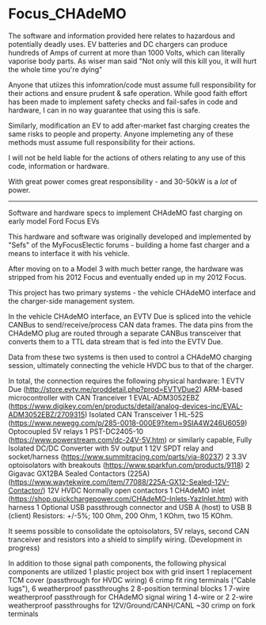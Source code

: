 # Focus_CHAdeMO

The software and information provided here relates to hazardous and potentially deadly uses. EV batteries and DC chargers can produce hundreds of Amps of current at more than 1000 Volts, which can literally vaporise body parts. As wiser man said "Not only will this kill you, it will hurt the whole time you're dying"

Anyone that utiizes this infomration/code must assume full responsibility for their actions and ensure prudent & safe operation. While good faith effort has been made to implement safety checks and fail-safes in code and hardware, I can in no way guarantee that using this is safe.

Similarly, modification an EV to add after-market fast charging creates the same risks to people and property. Anyone implemeting any of these methods must assume full responsibility for their actions.

I will not be held liable for the actions of others relating to any use of this code, information or hardware.

With great power comes great responsibility - and 30-50kW is a *lot* of power.

-----------

Software and hardware specs to implement CHAdeMO fast charging on early model Ford Focus EVs

This hardware and software was originally developed and implemented by "Sefs" of the MyFocusElectic forums - building a home fast charger and a means to interface it with his vehicle.

After moving on to a Model 3 with much better range, the hardware was stripped from his 2012 Focus and eventually ended up in my 2012 Focus.

This project has two primary systems - the vehicle CHAdeMO interface and the charger-side management system.

In the vehicle CHAdeMO interface, an EVTV Due is spliced into the vehicle CANBus to send/receive/process CAN data frames. The data pins from the CHAdeMO plug are routed through a separate CANBus transceiver that converts them to a TTL data stream that is fed into the EVTV Due.

Data from these two systems is then used to control a CHAdeMO charging session, ultimately connecting the vehicle HVDC bus to that of the charger.

In total, the connection requires the following physical hardware:
1 EVTV Due (http://store.evtv.me/proddetail.php?prod=EVTVDue2) ARM-based microcontroller with CAN Tranceiver
1 EVAL-ADM3052EBZ (https://www.digikey.com/en/products/detail/analog-devices-inc/EVAL-ADM3052EBZ/2709315) Isolated CAN Transceiver
1 HL-52S (https://www.newegg.com/p/285-0018-000E9?item=9SIA4W246U6059) Optocoupled 5V relays
1 PST-DC2405-10 (https://www.powerstream.com/dc-24V-5V.htm) or similarly capable, Fully Isolated DC/DC Converter with 5V output
1 12V SPDT relay and socket/harness (https://www.summitracing.com/parts/via-80237)
2 3.3V optoisolators with breakouts (https://www.sparkfun.com/products/9118)
2 Gigavac GX12BA Sealed Contactors (225A) (https://www.waytekwire.com/item/77088/225A-GX12-Sealed-12V-Contactor/) 12V HVDC Normally open contactors
1 CHAdeMO inlet (https://shop.quickchargepower.com/CHAdeMO-Inlets-YazInlet.htm) with harness
1 Optional USB passthrough connector and USB A (host) to USB B (client)
Resistors: +/-5%; 100 Ohm, 200 Ohm, 1 KOhm, two 15 KOhm.

It seems possible to consolidate the optoisolators, 5V relays, second CAN tranceiver and resistors into a shield to simplify wiring. (Development in progress)

In addition to those signal path components, the following physical components are utilized
1 plastic project box with grid insert
1 replacement TCM cover (passthrough for HVDC wiring)
6 crimp fit ring terminals ("Cable lugs"), 6 weatherproof passthroughs
2 8-position terminal blocks
1 7-wire weatherproof passthrough for CHAdeMO signal wiring
1 4-wire or 2 2-wire weatherproof passthroughs for 12V/Ground/CANH/CANL
~30 crimp on fork terminals
